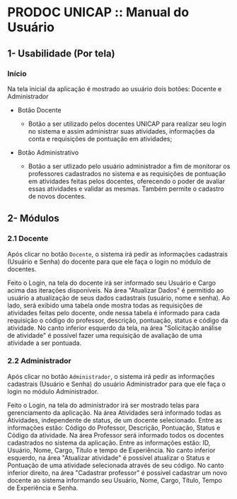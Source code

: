# PRODOC UNICAP :: Manual do Usuário

## 1- Usabilidade (Por tela)

### Início

Na tela inicial da aplicação é mostrado ao usuário dois botões: Docente e Administrador

- Botão Docente
	- Botão a ser utilizado pelos docentes UNICAP para realizar seu login no sistema e assim administrar suas atividades, informações da conta e requisições de pontuação em atividades;
	
- Botão Administrativo
	- Botão a ser utlizado pelo usuário administrador a fim de monitorar os professores cadastrados no sistema e as requisições de pontuação em atividades feitas pelos docentes, oferecendo o poder de avaliar essas atividades e validar as mesmas. Também permite o cadastro de novos docentes.

## 2- Módulos

### 2.1 Docente

Após clicar no botão `Docente`, o sistema irá pedir as informações cadastrais (Usuário e Senha) do docente para que ele faça o login no módulo de docentes.

Feito o Login, na tela do docente irá ser informado seu Usuário e Cargo acima das iterações disponíveis. 
	Na área "Atualizar Dados" é permitido ao usuário a atualização de seus dados cadastrais (usuário, nome e senha).
	Ao lado, será exibido uma tabela onde mostra todas as requisições de atividades feitas pelo docente, onde nessa tabela é informado para cada requisição o código do professor, descrição, pontuação, status e código da atividade.
	No canto inferior esquerdo da tela, na área "Solicitação análise de atividade" é possível fazer uma requisição de avaliação de uma atividade a ser pontuada.

### 2.2 Administrador

Após clicar no botão `Administrador`, o sistema irá pedir as informações cadastrais (Usuário e Senha) do usuário Administrador para que ele faça o login no módulo Administrador.

Feito o Login, na tela do administrador irá ser mostrado telas para gerenciamento da aplicação.
	Na área Atividades será informado todas as Atividades, independente de status, de um docente selecionado. Entre as informações estão: Código do Professor, Descrição, Pontuação, Status e Código da atividade.
	Na área Professor será informado todos os docentes cadastrados no sistema da aplicação. Entre as informações estão: ID, Usuário, Nome, Cargo, Título e tempo de Experiência.
	No canto inferior esquerdo, na área "Atualizar atividade" é possível atualizar o Status e Pontuação de uma atividade selecionada através de seu código.
	No canto inferior direito, na área "Cadastrar professor" é possível cadastrar um novo docente ao sistema informando seu Usuário, Nome, Cargo, Título, Tempo de Experiência e Senha.

